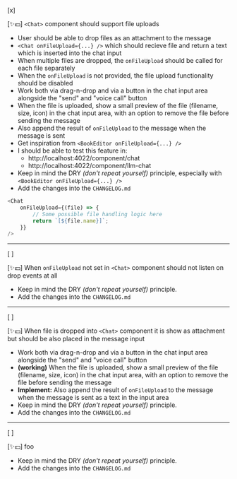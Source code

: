 [x]

[✨💵] `<Chat>` component should support file uploads

-   User should be able to drop files as an attachment to the message
-   `<Chat onFileUpload={...} />` which should recieve file and return a text which is inserted into the chat input
-   When multiple files are dropped, the `onFileUpload` should be called for each file separately
-   When the `onFileUpload` is not provided, the file upload functionality should be disabled
-   Work both via drag-n-drop and via a button in the chat input area alongside the "send" and "voice call" button
-   When the file is uploaded, show a small preview of the file (filename, size, icon) in the chat input area, with an option to remove the file before sending the message
-   Also append the result of `onFileUpload` to the message when the message is sent
-   Get inspiration from `<BookEditor onFileUpload={...} />`
-   I should be able to test this feature in:
    -   http://localhost:4022/component/chat
    -   http://localhost:4022/component/llm-chat
-   Keep in mind the DRY _(don't repeat yourself)_ principle, especially with `<BookEditor onFileUpload={...} />`
-   Add the changes into the `CHANGELOG.md`

```typescript
<Chat
    onFileUpload={(file) => {
        // Some possible file handling logic here
        return `[${file.name}]`;
    }}
/>
```

---

[ ]

[✨💵] When `onFileUpload` not set in `<Chat>` component should not listen on drop events at all

-   Keep in mind the DRY _(don't repeat yourself)_ principle.
-   Add the changes into the `CHANGELOG.md`

---

[ ]

[✨💵] When file is dropped into `<Chat>` component it is show as attachment but should be also placed in the message input

-   Work both via drag-n-drop and via a button in the chat input area alongside the "send" and "voice call" button
-   **(working)** When the file is uploaded, show a small preview of the file (filename, size, icon) in the chat input area, with an option to remove the file before sending the message
-   **Implement:** Also append the result of `onFileUpload` to the message when the message is sent as a text in the input area
-   Keep in mind the DRY _(don't repeat yourself)_ principle.
-   Add the changes into the `CHANGELOG.md`

---

[ ]

[✨💵] foo

-   Keep in mind the DRY _(don't repeat yourself)_ principle.
-   Add the changes into the `CHANGELOG.md`
